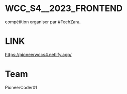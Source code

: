 # WCC_S4__2023_FRONTEND
compétition organiser par #TechZara.
# LINK
https://pioneerwccs4.netlify.app/
# Team
PioneerCoder01

